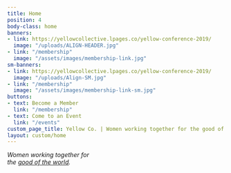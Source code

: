 ```yaml
---
title: Home
position: 4
body-class: home
banners:
- link: https://yellowcollective.lpages.co/yellow-conference-2019/
  image: "/uploads/ALIGN-HEADER.jpg"
- link: "/membership"
  image: "/assets/images/membership-link.jpg"
sm-banners:
- link: https://yellowcollective.lpages.co/yellow-conference-2019/
  image: "/uploads/Align-SM.jpg"
- link: "/membership"
  image: "/assets/images/membership-link-sm.jpg"
buttons:
- text: Become a Member
  link: "/membership"
- text: Come to an Event
  link: "/events"
custom_page_title: Yellow Co. | Women working together for the good of the world.
layout: custom/home
---
```


<em>Women working together for <br class="hidden-xs-down"> the <u>good of the world</u>.</em>
